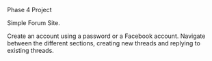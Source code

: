 Phase 4 Project

Simple Forum Site.

Create an account using a password or a Facebook account.
Navigate between the different sections, creating new threads and replying to existing threads.
